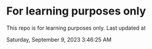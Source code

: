 # For learning purposes only
This repo is for learning purposes only.
Last updated at

Saturday, September 9, 2023 3:46:25 AM

